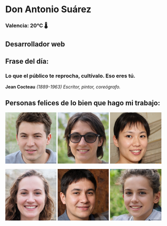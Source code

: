 # Don Antonio Suárez
### Valencia:  20°C 🌡️
## Desarrollador web
## Frase del día:
<!-- START QUOTE -->
### Lo que el público te reprocha, cultívalo. Eso eres tú.
**Jean Cocteau** *(1889-1963) Escritor, pintor, coreógrafo.*
<!-- END QUOTE -->






## Personas felices de lo bien que hago mi trabajo:

<p float="left">
  <img src="src/image_0.png" width="32%" />
  <img src="src/image_1.png" width="32%" /> 
  <img src="src/image_2.png" width="32%" />
</p>
<p float="left">
  <img src="src/image_3.png" width="32%" />
  <img src="src/image_4.png" width="32%" /> 
  <img src="src/image_5.png" width="32%" />
</p>